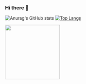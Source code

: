 ### Hi there 👋 


![Anurag's GitHub stats](https://github-readme-stats.vercel.app/api?username=sunhwaaRj&show_icons=true&theme=shadow_blue)
[![Top Langs](https://github-readme-stats.vercel.app/api/top-langs/?username=sunhwaaRj&layout=compact)](https://github.com/anuraghazra/github-readme-stats)

<a href="https://github.com/sunhwaaRj/github-readme-stats">
  <img align="center" style="height:180" src="https://github-readme-stats.vercel.app/api?username=sunhwaaRj&show_icons=true&theme=shadow_blue">
</a>

<!--
![Anurag's GitHub stats](https://github-readme-stats.vercel.app/api/top-langs/?username=sunhwaaRj&layout=compact&theme=shadow_blue&hide_border=true)
-->



<!--
**sunhwaaRj/sunhwaaRj** is a ✨ _special_ ✨ repository because its `README.md` (this file) appears on your GitHub profile.

Here are some ideas to get you started:

- 🔭 I’m currently working on ...
- 🌱 I’m currently learning ...
- 👯 I’m looking to collaborate on ...
- 🤔 I’m looking for help with ...
- 💬 Ask me about ...
- 📫 How to reach me: ...
- 😄 Pronouns: ...
- ⚡ Fun fact: ...
-->
